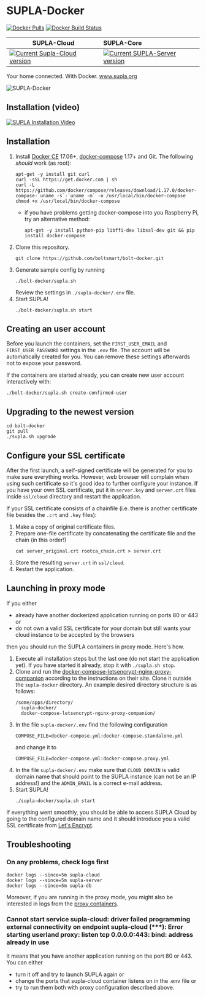 # SUPLA-Docker

[![Docker Pulls](https://img.shields.io/docker/pulls/supla/supla-cloud.svg)](https://hub.docker.com/r/supla/supla-cloud/) [![Docker Build Status](https://img.shields.io/docker/build/supla/supla-cloud.svg)](https://hub.docker.com/r/supla/supla-cloud/)
 
| SUPLA-Cloud        | SUPLA-Core           |
| ------------- |:-------------|
| [![Current Supla-Cloud version](https://img.shields.io/github/release/SUPLA/supla-cloud.svg)](https://github.com/SUPLA/supla-cloud/releases/latest) | [![Current SUPLA-Server version](https://img.shields.io/github/release/SUPLA/supla-core.svg)](https://github.com/SUPLA/supla-core/releases/latest) |

Your home connected. With Docker. www.supla.org

![SUPLA-Docker](https://github.com/SUPLA/supla-docker/raw/master/supla-docker.png)

## Installation (video)

[![SUPLA Installation Video](https://img.youtube.com/vi/MBgRUE_5dFU/0.jpg)](https://www.youtube.com/watch?v=MBgRUE_5dFU)

## Installation

1. Install [Docker CE](https://docs.docker.com/engine/installation/) 17.06+, [docker-compose](https://docs.docker.com/compose/install/) 1.17+ and Git.
   The following _should_ work (as root):
   ```
   apt-get -y install git curl
   curl -sSL https://get.docker.com | sh
   curl -L https://github.com/docker/compose/releases/download/1.17.0/docker-compose-`uname -s`-`uname -m` -o /usr/local/bin/docker-compose
   chmod +x /usr/local/bin/docker-compose
   ```
   * if you have problems getting docker-compose into you Raspberry Pi, try an alternative method:
     ```
     apt-get -y install python-pip libffi-dev libssl-dev git && pip install docker-compose
     ```
1. Clone this repository.
   ```
   git clone https://github.com/boltsmart/bolt-docker.git
   ```
1. Generate sample config by running
   ```
   ./bolt-docker/supla.sh
   ```
   Review the settings in `./supla-docker/.env` file.
1. Start SUPLA!
   ```
   ./bolt-docker/supla.sh start
   ```
   
## Creating an user account
Before you launch the containers, set the `FIRST_USER_EMAIL` and `FIRST_USER_PASSWORD` settings in the `.env` file. 
The account will be automatically created for you. You can remove these settings afterwards not to expose your password.

If the containers are started already, you can create new user account interactively with:
```
./bolt-docker/supla.sh create-confirmed-user
```

## Upgrading to the newest version
```
cd bolt-docker
git pull
./supla.sh upgrade
```

## Configure your SSL certificate

After the first launch, a self-signed certificate will be generated for you to make sure everything works. However,
web browser will complain when using such certificate so it's good idea to further configure your instance.
If you have your own SSL certificate, put it in `server.key` and `server.crt` files inside `ssl/cloud` directory
and restart the application.

If your SSL certificate consists of a chainfile (i.e. there is another certificate file besides the `.crt` and `.key` files):

1. Make a copy of original certificate files.
1. Prepare one-file certificate by concatenating the certificate file and the chain (in this order!)
    ```
    cat server_original.crt rootca_chain.crt > server.crt
    ```
1. Store the resulting `server.crt` in `ssl/cloud`.
1. Restart the application.

## Launching in proxy mode

If you either
 * already have another dockerized application running on ports 80 or 443 or
 * do not own a valid SSL certificate for your domain but still wants your cloud instance to be accepted by the browsers
 
 then you should run the SUPLA containers in proxy mode. Here's how.
 
1. Execute all installation steps but the last one (do not start the application yet). If you have started it already, stop it with `./supla.sh stop`.
1. Clone and run the [docker-compose-letsencrypt-nginx-proxy-companion](https://github.com/evertramos/docker-compose-letsencrypt-nginx-proxy-companion#how-to-use-it) according to the instructions on their site. Clone it outside the `supla-docker` directory. An example desired directory structure is as follows:
    ```
    /some/apps/directory/
      supla-docker/
      docker-compose-letsencrypt-nginx-proxy-companion/
    ```
1. In the file `supla-docker/.env` find the following configuration
    ```
    COMPOSE_FILE=docker-compose.yml:docker-compose.standalone.yml
    ``` 
    and change it to 
    ```
    COMPOSE_FILE=docker-compose.yml:docker-compose.proxy.yml
    ```
1. In the file `supla-docker/.env` make sure that `CLOUD_DOMAIN` is valid domain name that should point to the SUPLA instance (can not be an IP address!) and the `ADMIN_EMAIL` is a correct e-mail address.
1. Start SUPLA!
   ```
   ./supla-docker/supla.sh start
   ```

If everything went smoothly, you should be able to access SUPLA Cloud by going to the configured domain name and it should introduce you a valid SSL certificate from [Let's Encrypt](https://letsencrypt.org/).

## Troubleshooting

### On any problems, check logs first
```
docker logs --since=5m supla-cloud
docker logs --since=5m supla-server
docker logs --since=5m supla-db
```
Moreover, if you are running in the proxy mode, you might also be interested in logs from the [proxy containers](https://github.com/evertramos/docker-compose-letsencrypt-nginx-proxy-companion/blob/master/.env.sample#L12-L14).

### Cannot start service supla-cloud: driver failed programming external connectivity on endpoint supla-cloud (***): Error starting userland proxy: listen tcp 0.0.0.0:443: bind: address already in use

It means that you have another application running on the port 80 or 443. You can either
* turn it off and try to launch SUPLA again or
* change the ports that supla-cloud container listens on in the .env file or
* try to run them both with proxy configuration described above.
